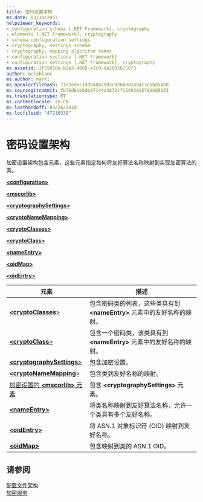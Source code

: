 ```yaml
---
title: 密码设置架构
ms.date: 03/30/2017
helpviewer_keywords:
- configuration schema [.NET Framework], cryptography
- elements [.NET Framework], cryptography
- schema configuration settings
- cryptography, settings schema
- cryptography, mapping algorithm names
- configuration sections [.NET Framework]
- configuration settings [.NET Framework], cryptography
ms.assetid: 1f55050a-b2a3-4868-a3c0-da20826150f3
author: mcleblanc
ms.author: markl
ms.openlocfilehash: 71d2edac1dd9a84c9d3c92049d2494c7c5bd54b0
ms.sourcegitcommit: fb78d8abbdb87144a3872cf154930157090dd933
ms.translationtype: MT
ms.contentlocale: zh-CN
ms.lasthandoff: 09/26/2018
ms.locfileid: "47216339"
---
```

# <a name="cryptography-settings-schema"></a>密码设置架构
加密设置架构包含元素，这些元素指定如何将友好算法名称映射到实现加密算法的类。  
  
 [**\<configuration>**](../../../../../docs/framework/configure-apps/file-schema/configuration-element.md)  
  
 [**\<mscorlib>**](../../../../../docs/framework/configure-apps/file-schema/cryptography/mscorlib-element-for-cryptography-settings.md)  
  
 [**\<cryptographySettings>**](../../../../../docs/framework/configure-apps/file-schema/cryptography/cryptographysettings-element.md)  
  
 [**\<cryptoNameMapping>**](../../../../../docs/framework/configure-apps/file-schema/cryptography/cryptonamemapping-element.md)  
  
 [**\<cryptoClasses>**](../../../../../docs/framework/configure-apps/file-schema/cryptography/cryptoclasses-element.md)  
  
 [**\<cryptoClass>**](../../../../../docs/framework/configure-apps/file-schema/cryptography/cryptoclass-element.md)  
  
 [**\<nameEntry>**](../../../../../docs/framework/configure-apps/file-schema/cryptography/nameentry-element.md)  
  
 [**\<oidMap>**](../../../../../docs/framework/configure-apps/file-schema/cryptography/oidmap-element.md)  
  
 [**\<oidEntry>**](../../../../../docs/framework/configure-apps/file-schema/cryptography/oidentry-element.md)  
  
|元素|描述|  
|-------------|-----------------|  
|[**\<cryptoClasses**>](../../../../../docs/framework/configure-apps/file-schema/cryptography/cryptoclasses-element.md)|包含密码类的列表，这些类具有到 **\<nameEntry>** 元素中的友好名称的映射。|  
|[**\<cryptoClass**>](../../../../../docs/framework/configure-apps/file-schema/cryptography/cryptoclass-element.md)|包含一个密码类，该类具有到 **\<nameEntry>** 元素中的友好名称的映射。|  
|[**\<cryptographySettings**>](../../../../../docs/framework/configure-apps/file-schema/cryptography/cryptographysettings-element.md)|包含加密设置。|  
|[**\<cryptoNameMapping**>](../../../../../docs/framework/configure-apps/file-schema/cryptography/cryptonamemapping-element.md)|包含类到友好名称的映射。|  
|[加密设置的 **\<mscorlib>** 元素](../../../../../docs/framework/configure-apps/file-schema/cryptography/mscorlib-element-for-cryptography-settings.md)|包含 **\<cryptographySettings>** 元素。|  
|[**\<nameEntry>**](../../../../../docs/framework/configure-apps/file-schema/cryptography/nameentry-element.md)|将类名称映射到友好算法名称，允许一个类具有多个友好名称。|  
|[**\<oidEntry>**](../../../../../docs/framework/configure-apps/file-schema/cryptography/oidentry-element.md)|将 ASN.1 对象标识符 (OID) 映射到友好名称。|  
|[**\<oidMap>**](../../../../../docs/framework/configure-apps/file-schema/cryptography/oidmap-element.md)|包含映射到类的 ASN.1 OID。|  
  
## <a name="see-also"></a>请参阅  
 [配置文件架构](../../../../../docs/framework/configure-apps/file-schema/index.md)  
 [加密服务](../../../../../docs/standard/security/cryptographic-services.md)
